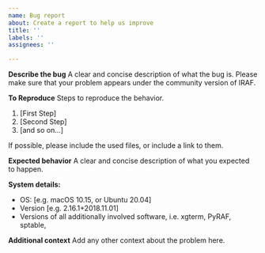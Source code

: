 ```yaml
---
name: Bug report
about: Create a report to help us improve
title: ''
labels: ''
assignees: ''

---
```


**Describe the bug**
A clear and concise description of what the bug is. Please make sure that your problem appears under the community version of IRAF.

**To Reproduce**
Steps to reproduce the behavior.

 1. [First Step]
 2. [Second Step]
 3. [and so on...]

If possible, please include the used files, or include a link to them.

**Expected behavior**
A clear and concise description of what you expected to happen.

**System details:**
 - OS: [e.g. macOS 10.15, or Ubuntu 20.04]
 - Version [e.g. 2.16.1+2018.11.01]
 - Versions of all additionally involved software, i.e. xgterm, PyRAF, sptable,

**Additional context**
Add any other context about the problem here.

